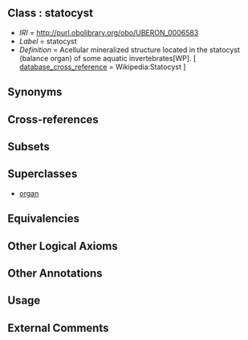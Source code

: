 
## Class : statocyst

 * *IRI* = http://purl.obolibrary.org/obo/UBERON_0006583
 * *Label* = statocyst
 * *Definition* = Acellular mineralized structure located in the statocyst (balance organ) of some aquatic invertebrates[WP]. [ [database_cross_reference](../../ef/oboInOwl#hasDbXref.md) = Wikipedia:Statocyst ]

## Synonyms


## Cross-references


## Subsets


## Superclasses

 * [organ](../../UBERON/62/UBERON_0000062.md)

## Equivalencies


## Other Logical Axioms


## Other Annotations


## Usage


## External Comments

